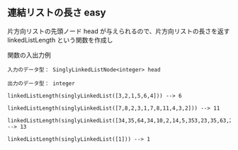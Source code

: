 ## 連結リストの長さ easy
片方向リストの先頭ノード head が与えられるので、片方向リストの長さを返す linkedListLength という関数を作成し

関数の入出力例
```
入力のデータ型： SinglyLinkedListNode<integer> head

出力のデータ型： integer

linkedListLength(singlyLinkedList([3,2,1,5,6,4])) --> 6

linkedListLength(singlyLinkedList([7,8,2,3,1,7,8,11,4,3,2])) --> 11

linkedListLength(singlyLinkedList([34,35,64,34,10,2,14,5,353,23,35,63,23])) --> 13

linkedListLength(singlyLinkedList([1])) --> 1

```
